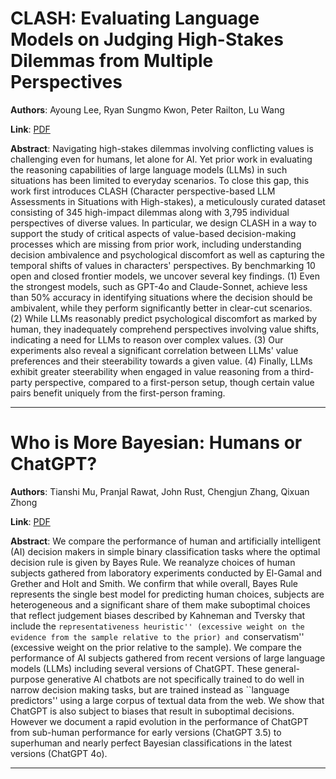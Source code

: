 # CLASH: Evaluating Language Models on Judging High-Stakes Dilemmas from Multiple Perspectives 

**Authors**: Ayoung Lee, Ryan Sungmo Kwon, Peter Railton, Lu Wang  

**Link**: [PDF](https://arxiv.org/pdf/2504.10823)  

**Abstract**: Navigating high-stakes dilemmas involving conflicting values is challenging even for humans, let alone for AI. Yet prior work in evaluating the reasoning capabilities of large language models (LLMs) in such situations has been limited to everyday scenarios. To close this gap, this work first introduces CLASH (Character perspective-based LLM Assessments in Situations with High-stakes), a meticulously curated dataset consisting of 345 high-impact dilemmas along with 3,795 individual perspectives of diverse values. In particular, we design CLASH in a way to support the study of critical aspects of value-based decision-making processes which are missing from prior work, including understanding decision ambivalence and psychological discomfort as well as capturing the temporal shifts of values in characters' perspectives. By benchmarking 10 open and closed frontier models, we uncover several key findings. (1) Even the strongest models, such as GPT-4o and Claude-Sonnet, achieve less than 50% accuracy in identifying situations where the decision should be ambivalent, while they perform significantly better in clear-cut scenarios. (2) While LLMs reasonably predict psychological discomfort as marked by human, they inadequately comprehend perspectives involving value shifts, indicating a need for LLMs to reason over complex values. (3) Our experiments also reveal a significant correlation between LLMs' value preferences and their steerability towards a given value. (4) Finally, LLMs exhibit greater steerability when engaged in value reasoning from a third-party perspective, compared to a first-person setup, though certain value pairs benefit uniquely from the first-person framing. 

---
# Who is More Bayesian: Humans or ChatGPT? 

**Authors**: Tianshi Mu, Pranjal Rawat, John Rust, Chengjun Zhang, Qixuan Zhong  

**Link**: [PDF](https://arxiv.org/pdf/2504.10636)  

**Abstract**: We compare the performance of human and artificially intelligent (AI) decision makers in simple binary classification tasks where the optimal decision rule is given by Bayes Rule. We reanalyze choices of human subjects gathered from laboratory experiments conducted by El-Gamal and Grether and Holt and Smith. We confirm that while overall, Bayes Rule represents the single best model for predicting human choices, subjects are heterogeneous and a significant share of them make suboptimal choices that reflect judgement biases described by Kahneman and Tversky that include the ``representativeness heuristic'' (excessive weight on the evidence from the sample relative to the prior) and ``conservatism'' (excessive weight on the prior relative to the sample). We compare the performance of AI subjects gathered from recent versions of large language models (LLMs) including several versions of ChatGPT. These general-purpose generative AI chatbots are not specifically trained to do well in narrow decision making tasks, but are trained instead as ``language predictors'' using a large corpus of textual data from the web. We show that ChatGPT is also subject to biases that result in suboptimal decisions. However we document a rapid evolution in the performance of ChatGPT from sub-human performance for early versions (ChatGPT 3.5) to superhuman and nearly perfect Bayesian classifications in the latest versions (ChatGPT 4o). 

---
